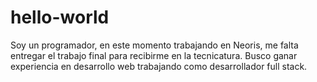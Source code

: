 # hello-world
Soy un programador, en este momento trabajando en Neoris, me falta entregar el trabajo final para recibirme en la tecnicatura. Busco ganar experiencia en desarrollo web trabajando como desarrollador full stack.
